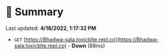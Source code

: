 # 📖 Summary
Last updated: **4/18/2022, 1:17:32 PM**

- `GET` [https://Bhadwa-sala.toxicblte.repl.co](https://Bhadwa-sala.toxicblte.repl.co) - **Down** (88ms)
